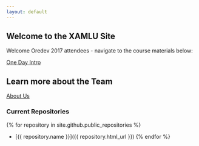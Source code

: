 ```yaml
---
layout: default
---
```


## Welcome to the XAMLU Site

Welcome Oredev 2017 attendees - navigate to the course materials below:

<a href="./one-day-intro/readme.html" class="btnDark">One Day Intro</a>

## Learn more about the Team

<a href="./about-us.html" class="btnDark">About Us</a>

### Current Repositories

{% for repository in site.github.public_repositories %}
  * [{{ repository.name }}]({{ repository.html_url }})
{% endfor %}